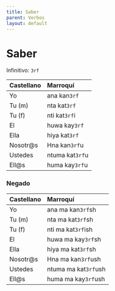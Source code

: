 ```yaml
---
title: Saber
parent: Verbos
layout: default
---
```


# Saber
Infinitivo: `3rf`

| Castellano | Marroquí        |
|:-----------|:----------------|
| Yo         | ana kan`3rf`    |
| Tu (m)     | nta kat`3rf`    |
| Tu (f)     | nti kat`3rf`i   |
| El         | huwa kay`3rf`   |
| Ella       | hiya kat`3rf`   |
| Nosotr@s   | Hna kan`3rf`u   |
| Ustedes    | ntuma kat`3rf`u |
| Ell@s      | huma kay`3rf`u  |

### Negado

| Castellano | Marroquí             |
|:-----------|:---------------------|
| Yo         | ana ma kan`3rf`sh    |
| Tu (m)     | nta ma kat`3rf`sh    |
| Tu (f)     | nti ma kat`3rf`ish   |
| El         | huwa ma kay`3rf`sh   |
| Ella       | hiya ma kat`3rf`sh   |
| Nosotr@s   | Hna  ma kan`3rf`ush  |
| Ustedes    | ntuma ma kat`3rf`ush |
| Ell@s      | huma ma kay`3rf`ush  |